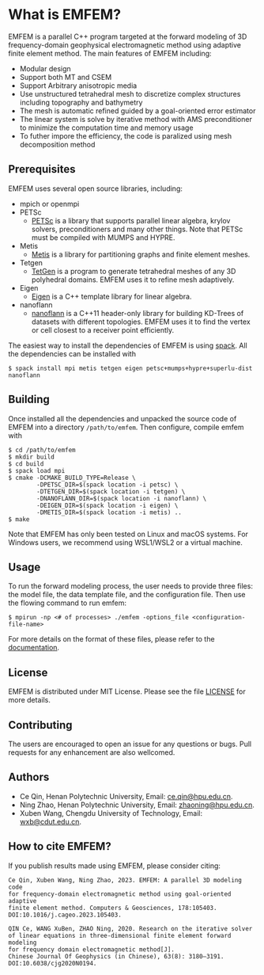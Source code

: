 What is EMFEM?
==============

EMFEM is a parallel C++ program targeted at the forward modeling of 3D frequency-domain
geophysical electromagnetic method using adaptive finite element method. The main features
of EMFEM including:

- Modular design
- Support both MT and CSEM
- Support Arbitrary anisotropic media
- Use unstructured tetrahedral mesh to discretize complex
  structures including topography and bathymetry
- The mesh is automatic refined guided by a goal-oriented error estimator
- The linear system is solve by iterative method with AMS preconditioner
  to minimize the computation time and memory usage
- To futher impore the efficiency, the code is paralized using mesh decomposition method

Prerequisites
-------------

EMFEM uses several open source libraries, including:

- mpich or openmpi
- PETSc
  - [PETSc](https://www.mcs.anl.gov/petsc) is a library that supports parallel linear algebra,
    krylov solvers, preconditioners and many other things. Note that PETSc must be
    compiled with MUMPS and HYPRE.
- Metis
  - [Metis](http://glaros.dtc.umn.edu/gkhome/metis/metis/overview) is a library for 
    partitioning graphs and finite element meshes.
- Tetgen
  - [TetGen](http://tetgen.org/) is a program to generate tetrahedral meshes of
    any 3D polyhedral domains. EMFEM uses it to refine mesh adaptively.
- Eigen
  - [Eigen](https://eigen.tuxfamily.org/index.php?title=Main_Page) is a C++ template
    library for linear algebra.
- nanoflann
  - [nanoflann](https://github.com/jlblancoc/nanoflann) is a C++11 header-only library
    for building KD-Trees of datasets with different topologies. EMFEM uses it to find
    the vertex or cell closest to a receiver point efficiently.

The easiest way to install the dependencies of EMFEM is using [spack](https://spack.io).
All the dependencies can be installed with

    $ spack install mpi metis tetgen eigen petsc+mumps+hypre+superlu-dist nanoflann

Building
--------

Once installed all the dependencies and unpacked the source code of EMFEM into a
directory `/path/to/emfem`. Then configure, compile emfem with

    $ cd /path/to/emfem
    $ mkdir build
    $ cd build
    $ spack load mpi
    $ cmake -DCMAKE_BUILD_TYPE=Release \
            -DPETSC_DIR=$(spack location -i petsc) \
            -DTETGEN_DIR=$(spack location -i tetgen) \
            -DNANOFLANN_DIR=$(spack location -i nanoflann) \
            -DEIGEN_DIR=$(spack location -i eigen) \
            -DMETIS_DIR=$(spack location -i metis) ..
    $ make

Note that EMFEM has only been tested on Linux and macOS systems. For Windows users,
we recommend using WSL1/WSL2 or a virtual machine.

Usage
-----

To run the forward modeling process, the user needs to provide three files:
the model file, the data template file, and the configuration file. Then use the
flowing command to run emfem:

    $ mpirun -np <# of processes> ./emfem -options_file <configuration-file-name>

For more details on the format of these files, please refer to the [documentation](https://emfem.ceqin.me).

License
-------

EMFEM is distributed under MIT License. Please see the file [LICENSE](./LICENSE)
for more details.

Contributing
------------

The users are encouraged to open an issue for any questions or bugs. Pull requests for
any enhancement are also wellcomed.

Authors
-------

- Ce Qin, Henan Polytechnic University, Email: <ce.qin@hpu.edu.cn>.
- Ning Zhao, Henan Polytechnic University, Email: <zhaoning@hpu.edu.cn>.
- Xuben Wang, Chengdu University of Technology, Email: <wxb@cdut.edu.cn>.

How to cite EMFEM?
------------------

If you publish results made using EMFEM, please consider citing:

    Ce Qin, Xuben Wang, Ning Zhao, 2023. EMFEM: A parallel 3D modeling code
    for frequency-domain electromagnetic method using goal-oriented adaptive
    finite element method. Computers & Geosciences, 178:105403. DOI:10.1016/j.cageo.2023.105403.

    QIN Ce, WANG XuBen, ZHAO Ning, 2020. Research on the iterative solver
    of linear equations in three-dimensional finite element forward modeling
    for frequency domain electromagnetic method[J].
    Chinese Journal Of Geophysics (in Chinese), 63(8): 3180–3191. DOI:10.6038/cjg2020N0194.
